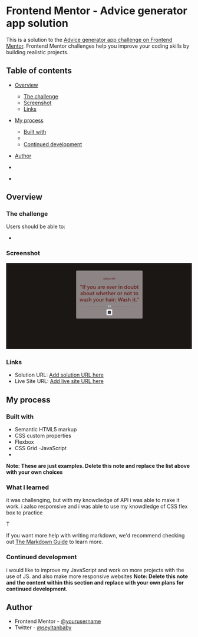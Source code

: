 # Frontend Mentor - Advice generator app solution

This is a solution to the [Advice generator app challenge on Frontend Mentor](https://www.frontendmentor.io/challenges/advice-generator-app-QdUG-13db). Frontend Mentor challenges help you improve your coding skills by building realistic projects.

## Table of contents

- [Overview](#overview)
  - [The challenge](#the-challenge)
  - [Screenshot](#screenshot)
  - [Links](#links)
- [My process](#my-process)
  - [Built with](#built-with)
  - 
  - [Continued development](#continued-development)
  
- [Author](#author)
-

*
## Overview

### The challenge

Users should be able to:

- 

### Screenshot

![](./images/Screenshot%20(54).png)



### Links

- Solution URL: [Add solution URL here](https://your-solution-url.com)
- Live Site URL: [Add live site URL here](https://your-live-site-url.com)

## My process

### Built with

- Semantic HTML5 markup
- CSS custom properties
- Flexbox
- CSS Grid
-JavaScript 
-

**Note: These are just examples. Delete this note and replace the list above with your own choices**

### What I learned

it was challenging, but with my knowdledge of API i was able to make it work. i aalso respomsive and i was able to use my knowdledge of CSS flex box to practice

T

If you want more help with writing markdown, we'd recommend checking out [The Markdown Guide](https://www.markdownguide.org/) to learn more.


### Continued development

i would like to improve my JavaScript and work on more projects with the use of JS. and also make more responsive websites
**Note: Delete this note and the content within this section and replace with your own plans for continued development.**



## Author

- Frontend Mentor - [@yourusername](https://www.frontendmentor.io/profile/yourusername)
- Twitter - [@seyitanbaby](https://twitter.com/Seyitanbaby)


